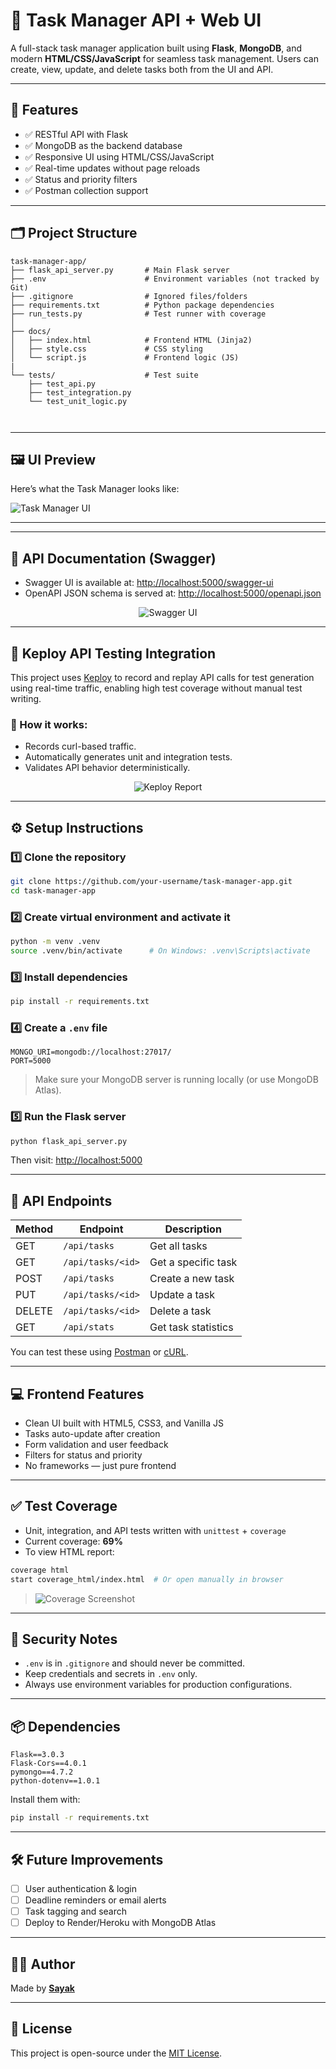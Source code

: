 # 🚀 Task Manager API + Web UI

A full-stack task manager application built using **Flask**, **MongoDB**, and modern **HTML/CSS/JavaScript** for seamless task management. Users can create, view, update, and delete tasks both from the UI and API.

---

## 🧱 Features

- ✅ RESTful API with Flask
- ✅ MongoDB as the backend database
- ✅ Responsive UI using HTML/CSS/JavaScript
- ✅ Real-time updates without page reloads
- ✅ Status and priority filters
- ✅ Postman collection support

---

## 🗂️ Project Structure

```
task-manager-app/
├── flask_api_server.py       # Main Flask server
├── .env                      # Environment variables (not tracked by Git)
├── .gitignore                # Ignored files/folders
├── requirements.txt          # Python package dependencies
├── run_tests.py              # Test runner with coverage
│
├── docs/
│   ├── index.html            # Frontend HTML (Jinja2)
│   ├── style.css             # CSS styling
│   └── script.js             # Frontend logic (JS)           
|
└── tests/                    # Test suite
    ├── test_api.py
    ├── test_integration.py
    └── test_unit_logic.py

    
```
---

## 🖼️ UI Preview

Here’s what the Task Manager looks like:

![Task Manager UI](assets/ui.png)


---
---

## 🧪 API Documentation (Swagger)

- Swagger UI is available at: [http://localhost:5000/swagger-ui](http://localhost:5000/swagger-ui)
- OpenAPI JSON schema is served at: [http://localhost:5000/openapi.json](http://localhost:5000/openapi.json)

<p align="center">
  <img src="./assets/swagger-ui.png" alt="Swagger UI" />
</p>

---

## 🔁 Keploy API Testing Integration

This project uses [Keploy](https://keploy.io) to record and replay API calls for test generation using real-time traffic, enabling high test coverage without manual test writing.

### 🚀 How it works:
- Records curl-based traffic.
- Automatically generates unit and integration tests.
- Validates API behavior deterministically.

<p align="center">
  <img src="./assets/keploy-report.png" alt="Keploy Report"/>
</p>


---
## ⚙️ Setup Instructions

### 1️⃣ Clone the repository

```bash
git clone https://github.com/your-username/task-manager-app.git
cd task-manager-app
```

### 2️⃣ Create virtual environment and activate it

```bash
python -m venv .venv
source .venv/bin/activate      # On Windows: .venv\Scripts\activate
```

### 3️⃣ Install dependencies

```bash
pip install -r requirements.txt
```

### 4️⃣ Create a `.env` file

```env
MONGO_URI=mongodb://localhost:27017/
PORT=5000
```

> Make sure your MongoDB server is running locally (or use MongoDB Atlas).

### 5️⃣ Run the Flask server

```bash
python flask_api_server.py
```

Then visit: [http://localhost:5000](http://localhost:5000)

---

## 🧪 API Endpoints

| Method | Endpoint             | Description            |
|--------|----------------------|------------------------|
| GET    | `/api/tasks`         | Get all tasks          |
| GET    | `/api/tasks/<id>`    | Get a specific task    |
| POST   | `/api/tasks`         | Create a new task      |
| PUT    | `/api/tasks/<id>`    | Update a task          |
| DELETE | `/api/tasks/<id>`    | Delete a task          |
| GET    | `/api/stats`         | Get task statistics    |

You can test these using [Postman](https://www.postman.com/) or [cURL](https://curl.se/).

---

## 💻 Frontend Features

- Clean UI built with HTML5, CSS3, and Vanilla JS
- Tasks auto-update after creation
- Form validation and user feedback
- Filters for status and priority
- No frameworks — just pure frontend

---

## ✅ Test Coverage

- Unit, integration, and API tests written with `unittest` + `coverage`
- Current coverage: **69%**
- To view HTML report:

```bash
coverage html
start coverage_html/index.html  # Or open manually in browser
```

> ![Coverage Screenshot](assets/coverage.png)

---

## 🔐 Security Notes

- `.env` is in `.gitignore` and should never be committed.
- Keep credentials and secrets in `.env` only.
- Always use environment variables for production configurations.

---

## 📦 Dependencies

```text
Flask==3.0.3
Flask-Cors==4.0.1
pymongo==4.7.2
python-dotenv==1.0.1
```

Install them with:

```bash
pip install -r requirements.txt
```

---

## 🛠️ Future Improvements

- [ ] User authentication & login
- [ ] Deadline reminders or email alerts
- [ ] Task tagging and search
- [ ] Deploy to Render/Heroku with MongoDB Atlas

---

## 🧑‍💻 Author

Made by **[Sayak](https://github.com/reversiblewizard)**

---

## 🧾 License

This project is open-source under the [MIT License](https://opensource.org/licenses/MIT).
